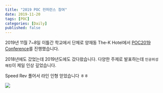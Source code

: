 ```yaml
---
title: "2019 POC 컨퍼런스 참여"
date: 2019-11-20
tags: [POC]
categories: [Daily]
published: false
---
```


2019년 11월 7~8일 이틀간 학교에서 단체로  양재동 The-K Hotel에서 [POC2019 Conference](http://www.powerofcommunity.net/2019.htm)를 진행했습니다.

2018년에도 갔었는데 2019년도에도 갔다왔습니다. 다양한 주제로 발표하는데 `인공위성 해킹`이 제일 인상 깊었습니다.

Speed Rev 풀어서  라인 인형 얻었습니다 ㅎㅎ

![](https://user-images.githubusercontent.com/32904385/70865533-1c689380-1fa2-11ea-9aab-4f6ac0a68689.png)